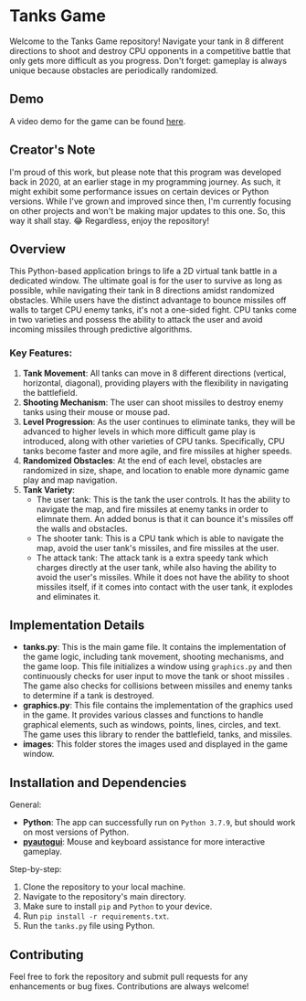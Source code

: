 # Tanks Game

Welcome to the Tanks Game repository! Navigate your tank in 8 different directions to shoot and destroy CPU opponents in a competitive battle that only gets more difficult as you progress. Don't forget: gameplay is always unique because obstacles are periodically randomized.

## Demo

A video demo for the game can be found [here](https://www.youtube.com/watch?v=44Ij5p1PsN0).

## Creator's Note

I'm proud of this work, but please note that this program was developed back in 2020, at an earlier stage in my programming journey. As such, it might exhibit some performance issues on certain devices or Python versions. While I've grown and improved since then, I'm currently focusing on other projects and won't be making major updates to this one. So, this way it shall stay. 😂 Regardless, enjoy the repository!

## Overview

This Python-based application brings to life a 2D virtual tank battle in a dedicated window. The ultimate goal is for the user to survive as long as possible, while navigating their tank in 8 directions amidst randomized obstacles. While users have the distinct advantage to bounce missiles off walls to target CPU enemy tanks, it's not a one-sided fight. CPU tanks come in two varieties and possess the ability to attack the user and avoid incoming missiles through predictive algorithms.

### Key Features:

1. **Tank Movement**: All tanks can move in 8 different directions (vertical, horizontal, diagonal), providing players with the flexibility in navigating the battlefield.
2. **Shooting Mechanism**: The user can shoot missiles to destroy enemy tanks using their mouse or mouse pad.
3. **Level Progression**: As the user continues to eliminate tanks, they will be advanced to higher levels in which more difficult game play is introduced, along with other varieties of CPU tanks. Specifically, CPU tanks become faster and more agile, and fire missiles at higher speeds.
4. **Randomized Obstacles**: At the end of each level, obstacles are randomized in size, shape, and location to enable more dynamic game play and map navigation.
7. **Tank Variety**:
   - The user tank: This is the tank the user controls. It has the ability to navigate the map, and fire missiles at enemy tanks in order to elimnate them. An added bonus is that it can bounce it's missiles off the walls and obstacles.
   - The shooter tank: This is a CPU tank which is able to navigate the map, avoid the user tank's missiles, and fire missiles at the user.
   - The attack tank: The attack tank is a extra speedy tank which charges directly at the user tank, while also having the ability to avoid the user's missiles. While it does not have the ability to shoot missiles itself, if it comes into contact with the user tank, it explodes and eliminates it.

## Implementation Details

- **tanks.py**: This is the main game file. It contains the implementation of the game logic, including tank movement, shooting mechanisms, and the game loop. This file initializes a window using `graphics.py` and then continuously checks for user input to move the tank or shoot missiles . The game also checks for collisions between missiles and enemy tanks to determine if a tank is destroyed.
- **graphics.py**: This file contains the implementation of the graphics used in the game. It provides various classes and functions to handle graphical elements, such as windows, points, lines, circles, and text. The game uses this library to render the battlefield, tanks, and missiles.
- **images**: This folder stores the images used and displayed in the game window.

## Installation and Dependencies

General:
- **Python**: The app can successfully run on `Python 3.7.9`, but should work on most versions of Python.
- **[pyautogui](https://pyautogui.readthedocs.io)**: Mouse and keyboard assistance for more interactive gameplay.

Step-by-step:
1. Clone the repository to your local machine.
2. Navigate to the repository's main directory.
3. Make sure to install `pip` and `Python` to your device.
4. Run `pip install -r requirements.txt`.
5. Run the `tanks.py` file using Python.

## Contributing

Feel free to fork the repository and submit pull requests for any enhancements or bug fixes. Contributions are always welcome!

